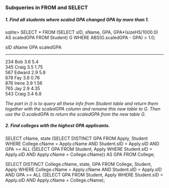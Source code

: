 ### Subqueries in FROM and SELECT


##### 1. Find all students where scaled GPA changed GPA by more than 1.
sqlite> SELECT * FROM (SELECT sID, sName, GPA, GPA*(sizeHS/1000.0) AS scaledGPA FROM Student) G WHERE ABS(G.scaledGPA - GPA) > 1.0;

sID  sName   GPA  scaledGPA
---  ------  ---  ---------
234  Bob     3.6  5.4      
345  Craig   3.5  1.75     
567  Edward  2.9  5.8      
678  Fay     3.8  0.76     
876  Irene   3.9  1.56     
765  Jay     2.9  4.35     
543  Craig   3.4  6.8     

*The part in () is to query all these info from Student table and return them together with the scaledGPA column and rename this new table to G. Then use the G.scaledGPA to return the scaledGPA from the new table G.*

##### 2. Find colleges with the highest GPA applicants.
SELECT cName, state (SELECT DISTINCT GPA FROM Apply, Student WHERE College.cName = Apply.cName AND Student.sID = Apply.sID AND GPA >= ALL (SELECT GPA FROM Student, Apply WHERE Student.sID = Apply.sID AND Apply.cName = College.cName)) AS GPA FROM College;

SELECT DISTINCT College.cName, state, GPA FROM College, Student, Apply WHERE College.cName = Apply.cName AND Student.sID = Apply.sID AND GPA >= ALL (SELECT GPA FROM Student, Apply WHERE Student.sID = Apply.sID AND Apply.cName = College.cName);



